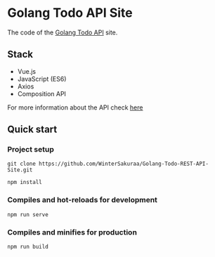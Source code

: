 # Golang Todo API Site
The code of the [Golang Todo API](https://wintersakuraa.github.io/Golang-Todo-REST-API-Site) site.

## Stack
* Vue.js
* JavaScript (ES6)
* Axios
* Composition API

For more information about the API check [here](https://github.com/WinterSakuraa/Golang-Todo-REST-API)

## Quick start

### Project setup
```
git clone https://github.com/WinterSakuraa/Golang-Todo-REST-API-Site.git

npm install
```

### Compiles and hot-reloads for development
```
npm run serve
```

### Compiles and minifies for production
```
npm run build
```
